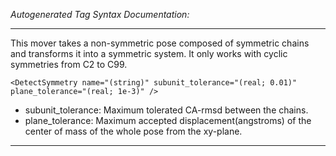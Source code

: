 _Autogenerated Tag Syntax Documentation:_

---
This mover takes a non-symmetric pose composed of symmetric chains and transforms it into a symmetric system. It only works with cyclic symmetries from C2 to C99.

```
<DetectSymmetry name="(string)" subunit_tolerance="(real; 0.01)" plane_tolerance="(real; 1e-3)" />
```

-   subunit_tolerance: Maximum tolerated CA-rmsd between the chains.
-   plane_tolerance: Maximum accepted displacement(angstroms) of the center of mass of the whole pose from the xy-plane.

---
